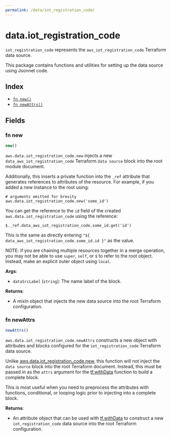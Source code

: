 ```yaml
---
permalink: /data/iot_registration_code/
---
```


# data.iot_registration_code

`iot_registration_code` represents the `aws_iot_registration_code` Terraform data source.



This package contains functions and utilities for setting up the data source using Jsonnet code.


## Index

* [`fn new()`](#fn-new)
* [`fn newAttrs()`](#fn-newattrs)

## Fields

### fn new

```ts
new()
```


`aws.data.iot_registration_code.new` injects a new `data_aws_iot_registration_code` Terraform `data source`
block into the root module document.

Additionally, this inserts a private function into the `_ref` attribute that generates references to attributes of the
resource. For example, if you added a new instance to the root using:

    # arguments omitted for brevity
    aws.data.iot_registration_code.new('some_id')

You can get the reference to the `id` field of the created `aws.data.iot_registration_code` using the reference:

    $._ref.data_aws_iot_registration_code.some_id.get('id')

This is the same as directly entering `"${ data_aws_iot_registration_code.some_id.id }"` as the value.

NOTE: if you are chaining multiple resources together in a merge operation, you may not be able to use `super`, `self`,
or `$` to refer to the root object. Instead, make an explicit outer object using `local`.

**Args**:
  - `dataSrcLabel` (`string`): The name label of the block.

**Returns**:
- A mixin object that injects the new data source into the root Terraform configuration.


### fn newAttrs

```ts
newAttrs()
```


`aws.data.iot_registration_code.newAttrs` constructs a new object with attributes and blocks configured for the `iot_registration_code`
Terraform data source.

Unlike [aws.data.iot_registration_code.new](#fn-new), this function will not inject the `data source`
block into the root Terraform document. Instead, this must be passed in as the `attrs` argument for the
[tf.withData](https://github.com/tf-libsonnet/core/tree/main/docs#fn-withdata) function to build a complete block.

This is most useful when you need to preprocess the attributes with functions, conditional, or looping logic prior to
injecting into a complete block.

**Returns**:
  - An attribute object that can be used with [tf.withData](https://github.com/tf-libsonnet/core/tree/main/docs#fn-withdata) to construct a new `iot_registration_code` data source into the root Terraform configuration.
